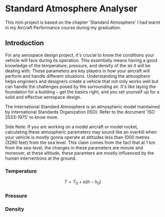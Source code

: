 # Standard Atmosphere Analyser
This mini project is based on the chapter 'Standard Atmosphere' I had learnt in my Aircraft Performance course during my graduation.

## Introduction
For any aerospace design project, it's crucial to know the conditions your vehicle will face during its operation. This essentially means having a good knowledge of the temperature, pressure, and density of the air it will be dealing with. These parameters are key players in how your aircraft will perform and handle different situations. Understanding the atmosphere helps engineers and designers create a vehicle that not only works well but can handle the challenges posed by the surrounding air. It's like laying the foundation for a building – get the basics right, and you set yourself up for a solid and effective aerospace design.

The International Standard Atmosphere is an atmospheric model maintained by International Standards Organization (ISO). Refer to the document 'ISO 2533-1975' to know more.

Side Note: If you are working on a model aircraft or model rocket, calculating these atmospheric parameters may sound like an overkill when your vehicle is mostly gonna operate at altitudes less than 1000 metres (3280 feet) from the sea level. This claim comes from the fact that at 1 km from the sea-level, the changes in these parameters are minute and moreover, at these altitude, these paramters are mostly influenced by the human interventions at the ground.

### Temperature
$$T = T_0 + a(h - h_0) $$

### Pressure

### Density
